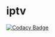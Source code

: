 # iptv

[![Codacy Badge](https://api.codacy.com/project/badge/Grade/1ffc1007dc364eaebd7b7d0858f214b6)](https://app.codacy.com/gh/00-1A-79-50-7D-2C/iptv?utm_source=github.com&utm_medium=referral&utm_content=00-1A-79-50-7D-2C/iptv&utm_campaign=Badge_Grade_Dashboard)